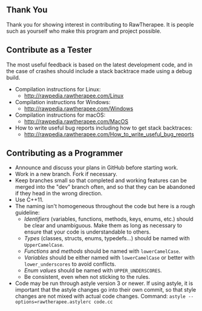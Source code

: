 ## Thank You
Thank you for showing interest in contributing to RawTherapee. It is people such as yourself who make this program and project possible.

## Contribute as a Tester
The most useful feedback is based on the latest development code, and in the case of crashes should include a stack backtrace made using a debug build.
- Compilation instructions for Linux:
  - http://rawpedia.rawtherapee.com/Linux
- Compilation instructions for Windows:
  - http://rawpedia.rawtherapee.com/Windows
- Compilation instructions for macOS:
  - http://rawpedia.rawtherapee.com/MacOS
- How to write useful bug reports including how to get stack backtraces:
  - http://rawpedia.rawtherapee.com/How_to_write_useful_bug_reports

## Contributing as a Programmer
- Announce and discuss your plans in GitHub before starting work.
- Work in a new branch. Fork if necessary.
- Keep branches small so that completed and working features can be merged into the "dev" branch often, and so that they can be abandoned if they head in the wrong direction.
- Use C++11.
- The naming isn't homogeneous throughout the code but here is a rough guideline:
  - *Identifiers* (variables, functions, methods, keys, enums, etc.) should be clear and unambiguous. Make them as long as necessary to ensure that your code is understandable to others.
  - *Types* (classes, structs, enums, typedefs...) should be named with `UpperCamelCase`.
  - *Functions* and *methods* should be named with `lowerCamelCase`.
  - *Variables* should be either named with `lowerCamelCase` or better with `lower_underscores` to avoid conflicts.
  - *Enum values* should be named with `UPPER_UNDERSCORES`.
  - Be consistent, even when not sticking to the rules.
- Code may be run through astyle version 3 or newer. If using astyle, it is important that the astyle changes go into their own commit, so that style changes are not mixed with actual code changes. Command: `astyle --options=rawtherapee.astylerc code.cc`
